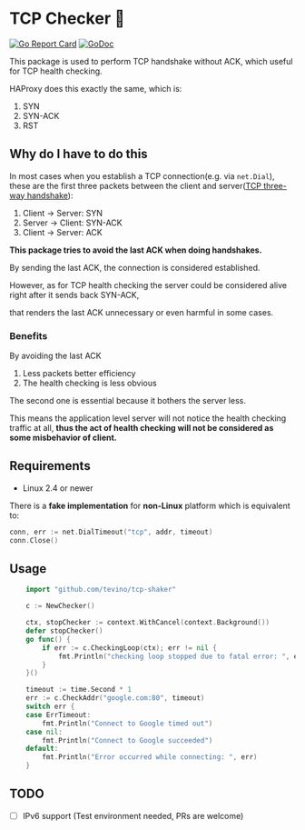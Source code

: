 # TCP Checker :heartbeat:

[![Go Report Card](https://goreportcard.com/badge/github.com/tevino/tcp-shaker)](https://goreportcard.com/report/github.com/tevino/tcp-shaker)
[![GoDoc](https://godoc.org/github.com/tevino/tcp-shaker?status.svg)](https://godoc.org/github.com/tevino/tcp-shaker)

This package is used to perform TCP handshake without ACK, which useful for TCP health checking.

HAProxy does this exactly the same, which is:

1. SYN
2. SYN-ACK
3. RST

## Why do I have to do this

In most cases when you establish a TCP connection(e.g. via `net.Dial`), these are the first three packets between the client and server([TCP three-way handshake][tcp-handshake]):

1. Client -> Server: SYN
2. Server -> Client: SYN-ACK
3. Client -> Server: ACK

**This package tries to avoid the last ACK when doing handshakes.**

By sending the last ACK, the connection is considered established.

However, as for TCP health checking the server could be considered alive right after it sends back SYN-ACK,

that renders the last ACK unnecessary or even harmful in some cases.

### Benefits

By avoiding the last ACK

1. Less packets better efficiency
2. The health checking is less obvious

The second one is essential because it bothers the server less.

This means the application level server will not notice the health checking traffic at all, **thus the act of health checking will not be
considered as some misbehavior of client.**

## Requirements

- Linux 2.4 or newer

There is a **fake implementation** for **non-Linux** platform which is equivalent to:
```go
conn, err := net.DialTimeout("tcp", addr, timeout)
conn.Close()
```

## Usage

```go
	import "github.com/tevino/tcp-shaker"

	c := NewChecker()

	ctx, stopChecker := context.WithCancel(context.Background())
	defer stopChecker()
	go func() {
		if err := c.CheckingLoop(ctx); err != nil {
			fmt.Println("checking loop stopped due to fatal error: ", err)
		}
	}()

	timeout := time.Second * 1
	err := c.CheckAddr("google.com:80", timeout)
	switch err {
	case ErrTimeout:
		fmt.Println("Connect to Google timed out")
	case nil:
		fmt.Println("Connect to Google succeeded")
	default:
		fmt.Println("Error occurred while connecting: ", err)
	}
```

## TODO

- [ ] IPv6 support (Test environment needed, PRs are welcome)

[tcp-handshake]: https://en.wikipedia.org/wiki/Handshaking#TCP_three-way_handshake